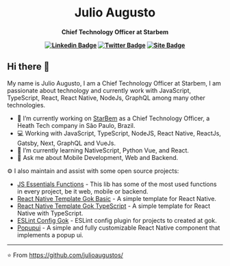<p>
  <h1 align="center">Julio Augusto</h1>
  <h4 align="center">Chief Technology Officer at Starbem</>
</p>


[![Linkedin Badge](https://img.shields.io/badge/-LinkedIn-blue?style=flat&logo=LinkedIn&logoColor=white)](https://www.linkedin.com/in/julio-augusto)
[![Twitter Badge](https://img.shields.io/badge/-Twitter-1ca0f1?style=flat&logo=Twitter&logoColor=white)](https://twitter.com/Julio_Augusto_S)
[![Site Badge](https://img.shields.io/badge/-julioaugusto.dev-black?style=flat&logo=Web&logoColor=black)](https://julioaugusto.dev)

## Hi there 👋

My name is Julio Augusto, I am a Chief Technology Officer at Starbem, I am passionate about technology and currently work with JavaScript, TypeScript, React, React Native, NodeJs, GraphQL among many other technologies.


- 🔭 I’m currently working on [StarBem](https://starbem.app) as a Chief Technology Officer, a Heath Tech company in São Paulo, Brazil.
- 💻 Working with JavaScript, TypeScript, NodeJS, React Native, ReactJs, Gatsby, Next, GraphQL and VueJs.
- 🌱 I’m currently learning NativeScript, Python Vue, and React.
- 💬 Ask me about Mobile Development, Web and Backend.

⚙️ I also maintain and assist with some open source projects:
- [JS Essentials Functions](https://github.com/gok-dev/js-essentials-functions) - This lib has some of the most used functions in every project, be it web, mobile or backend.
- [React Native Template Gok Basic](https://github.com/gok-dev/react-native-template-gok-basic) - A simple template for React Native.
- [React Native Template Gok TypeScript](https://github.com/gok-dev/react-native-template-gok-typescript) - A simple template for React Native with TypeScript.
- [ESLint Config Gok](https://github.com/gok-dev/eslint-config-gok) - ESLint config plugin for projects to created at gok.
- [Popupui](https://github.com/RafaelAugustoS/react-native-popup-ui) - A simple and fully customizable React Native component that implements a popup ui.

---
⭐️ From https://github.com/julioaugustos/
